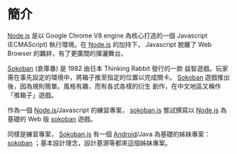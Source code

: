 <!---
  @file       intro.md
  @author     Yiwei Chiao (ywchiao@gmail.com)
  @date       09/21/2017 created.
  @date       09/22/2017 last modified.
  @version    0.1.0
  @copyright  CC-BY, (C) 2017 Yiwei Chiao
-->

# 簡介

  [Node.js][nodejs] 是以 Google Chrome V8 engine 為核心打造的一個
  Javascript (ECMAScript) 執行環境。在 [Node.js][nodejs] 的加持下，
  Javascript 脫離了 Web Browser 的羈絆，有了更廣闊的揮灑舞台。

  [Sokoban][sokoban] (倉庫番) 是 1982 由日本 Thinking Rabbit 發行的一款
  益智遊戲。玩家需在事先設定的環境中，將箱子推至指定的位置以完成關卡。
  [Sokoban][sokoban] 遊戲推出後，因為規則簡單。風格有趣，而有各式各樣的衍生
  創作，在中文地區又稱作「推箱子」遊戲。

  作為一個 [Node.js][nodejs]/Javascript 的練習專案，
  [sokoban.js][sokobanjs] 嘗試撰寫以 [Node.js][nodejs] 為基礎的 Web 版
  [sokoban][sokoban] 遊戲。

  同樣是練習專案， [Sokoban.js][sokobanjs] 有一個
  [Android][android]/Java 為基礎的姊妹專案：[sokoban][sokoban.android]
  ；基本設計理念，設計基源等都來這個姊妹專案。

[android]: https://developer.android.com
[nodejs]: https://nodejs.org
[sokoban]: https://en.wikipedia.org/wiki/Sokoban
[sokobanjs]: https://github.com/ywchiao/sokoban.js
[sokoban.android]: https://github.com/ywchiao/sokoban

<!--- intro.md -->
